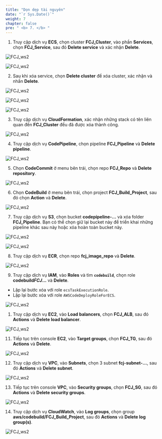 ```yaml
---
title: "Dọn dẹp tài nguyên"
date: "`r Sys.Date()`"
weight: 7
chapter: false
pre: " <b> 7. </b> "
---
```


1. Truy cập dịch vụ **ECS**, chọn cluster **FCJ_Cluster**, vào phần **Services**, chọn **FCJ_Service**, sau đó **Delete service** và xác nhận **Delete**.

![FCJ_ws2](/FCJ-Workshop-2/images/7.clean/1.png)

![FCJ_ws2](/FCJ-Workshop-2/images/7.clean/2.png)

2. Sau khi xóa service, chọn **Delete cluster** để xóa cluster, xác nhận và nhấn **Delete**.

![FCJ_ws2](/FCJ-Workshop-2/images/7.clean/3.png)

![FCJ_ws2](/FCJ-Workshop-2/images/7.clean/4.png)

![FCJ_ws2](/FCJ-Workshop-2/images/7.clean/5.png)

3. Truy cập dịch vụ **CloudFormation**, xác nhận những stack có tên liên quan đến **FCJ_Cluster** đều đã được xóa thành công.

![FCJ_ws2](/FCJ-Workshop-2/images/7.clean/6.png)

4. Truy cập dịch vụ **CodePipeline**, chọn pipeline **FCJ_Pipeline** và **Delete pipeline**.

![FCJ_ws2](/FCJ-Workshop-2/images/7.clean/7.png)

5. Chọn **CodeCommit** ở menu bên trái, chọn repo **FCJ_Repo** và **Delete repository**.

![FCJ_ws2](/FCJ-Workshop-2/images/7.clean/8.png)

6. Chọn **CodeBuild** ở menu bên trái, chọn project **FCJ_Build_Project**, sau đó chọn **Action** và **Delete**.

![FCJ_ws2](/FCJ-Workshop-2/images/7.clean/9.png)

7. Truy cập dịch vụ **S3**, chọn bucket **codepipeline-...** và xóa folder **FCJ_Pipeline**. Bạn có thể chọn giữ lại bucket này để triển khai những pipeline khác sau này hoặc xóa hoàn toàn bucket này.

![FCJ_ws2](/FCJ-Workshop-2/images/7.clean/10.png)

![FCJ_ws2](/FCJ-Workshop-2/images/7.clean/11.png)

8. Truy cập dịch vụ **ECR**, chọn repo **fcj_image_repo** và **Delete**.

![FCJ_ws2](/FCJ-Workshop-2/images/7.clean/18.png)

9. Truy cập dịch vụ **IAM**, vào **Roles** và tìm **`codebuild`**, chọn role **codebuild*FCJ*...** và **Delete**.

- Lặp lại bước xóa với role `ecsTaskExecutionRole`.
- Lặp lại bước xóa với role `AWSCodeDeployRoleForECS`.

![FCJ_ws2](/FCJ-Workshop-2/images/7.clean/12.png)

1.  Truy cập dịch vụ **EC2**, vào **Load balancers**, chọn **FCJ_ALB**, sau đó **Actions** và **Delete load balancer**.

![FCJ_ws2](/FCJ-Workshop-2/images/7.clean/13.png)

11. Tiếp tục trên console **EC2**, vào **Target groups**, chọn **FCJ_TG**, sau đó **Actions** và **Delete**.

![FCJ_ws2](/FCJ-Workshop-2/images/7.clean/14.png)

12. Truy cập dịch vụ **VPC**, vào **Subnets**, chọn 3 subnet **fcj-subnet-...**, sau đó **Actions** và **Delete subnet**.

![FCJ_ws2](/FCJ-Workshop-2/images/7.clean/15.png)

13. Tiếp tục trên console **VPC**, vào **Security groups**, chọn **FCJ_SG**, sau đó **Actions** và **Delete security groups**.

![FCJ_ws2](/FCJ-Workshop-2/images/7.clean/16.png)

14. Truy cập dịch vụ **CloudWatch**, vào **Log groups**, chọn group **aws/codebuild/FCJ_Build_Project**, sau đó **Actions** và **Delete log group(s)**.

![FCJ_ws2](/FCJ-Workshop-2/images/7.clean/17.png)
